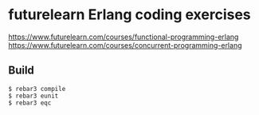 futurelearn Erlang coding exercises
=====

https://www.futurelearn.com/courses/functional-programming-erlang
https://www.futurelearn.com/courses/concurrent-programming-erlang

Build
-----

    $ rebar3 compile
    $ rebar3 eunit
    $ rebar3 eqc
